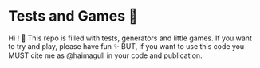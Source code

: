 # Tests and Games  🎲
Hi ! 👋
This repo is filled with tests, generators and little games. If you want to try and play, please have fun ✨ BUT, if you want to use this code you MUST cite me as @haimagull in your code and publication.
